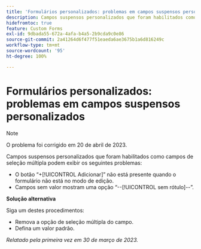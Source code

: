 ```yaml
---
title: 'Formulários personalizados: problemas em campos suspensos personalizados'
description: Campos suspensos personalizados que foram habilitados como campos de seleção múltipla podem exibir esses problemas.
hidefromtoc: true
feature: Custom Forms
exl-id: 9dbada55-672a-4afa-b4a5-2b9cda9c0e86
source-git-commit: 2a41264d6f477f51eaeda6ae3675b1a6d816249c
workflow-type: tm+mt
source-wordcount: '95'
ht-degree: 100%

---
```


# Formulários personalizados: problemas em campos suspensos personalizados

>[!NOTE]
>
>O problema foi corrigido em 20 de abril de 2023.

Campos suspensos personalizados que foram habilitados como campos de seleção múltipla podem exibir os seguintes problemas:

* O botão “+[!UICONTROL Adicionar]” não está presente quando o formulário não está no modo de edição.
* Campos sem valor mostram uma opção “--[!UICONTROL sem rótulo]--”.

**Solução alternativa**

Siga um destes procedimentos:

* Remova a opção de seleção múltipla do campo.
* Defina um valor padrão.

_Relatado pela primeira vez em 30 de março de 2023._
